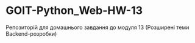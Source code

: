 # GOIT-Python_Web-HW-13
Репозиторій для домашнього завдання до модуля 13 (Розширені теми Backend-розробки)
